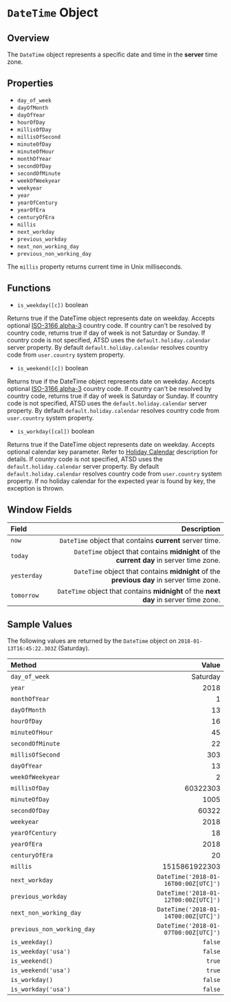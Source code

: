 # `DateTime` Object

## Overview

The `DateTime` object represents a specific date and time in the **server** time zone.

## Properties

* `day_of_week`
* `dayOfMonth`
* `dayOfYear`
* `hourOfDay`
* `millisOfDay`
* `millisOfSecond`
* `minuteOfDay`
* `minuteOfHour`
* `monthOfYear`
* `secondOfDay`
* `secondOfMinute`
* `weekOfWeekyear`
* `weekyear`
* `year`
* `yearOfCentury`
* `yearOfEra`
* `centuryOfEra`
* `millis`
* `next_workday`
* `previous_workday`
* `next_non_working_day`
* `previous_non_working_day`

The `millis` property returns current time in Unix milliseconds.

## Functions

* `is_weekday([c])` boolean

Returns true if the DateTime object represents date on weekday.
Accepts optional [ISO-3166 alpha-3](https://en.wikipedia.org/wiki/ISO_3166-1_alpha-3) country code.
If country can't be resolved by country code, returns true if day of week is not Saturday or Sunday.
If country code is not specified, ATSD uses the `default.holiday.calendar` server property.
By default `default.holiday.calendar` resolves country code from `user.country` system property.

* `is_weekend([c])` boolean

Returns true if the DateTime object represents date on weekday. 
Accepts optional [ISO-3166 alpha-3](https://en.wikipedia.org/wiki/ISO_3166-1_alpha-3) country code.
If country can't be resolved by country code, returns true if day of week is Saturday or Sunday.
If country code is not specified, ATSD uses the `default.holiday.calendar` server property.
By default `default.holiday.calendar` resolves country code from `user.country` system property.

* `is_workday([cal])` boolean

Returns true if the DateTime object represents date on weekday. 
Accepts optional calendar key parameter. Refer to [Holiday Calendar](holiday-calendar.md) description for details.
If country code is not specified, ATSD uses the `default.holiday.calendar` server property.
By default `default.holiday.calendar` resolves country code from `user.country` system property.
If no holiday calendar for the expected year is found by key, the exception is thrown.

## Window Fields

|**Field**| **Description** |
|:---|---:|
| `now` | `DateTime` object that contains **current** server time. |
| `today` | `DateTime` object that contains **midnight** of the **current day** in server time zone. |
| `yesterday` | `DateTime` object that contains **midnight** of the **previous day** in server time zone. |
| `tomorrow` | `DateTime` object that contains **midnight** of the **next day** in server time zone. |

## Sample Values

The following values are returned by the `DateTime` object on `2018-01-13T16:45:22.303Z` (Saturday).

|**Method**| **Value** |
|:---|---:|
|`day_of_week`|Saturday|
|`year`|2018|
|`monthOfYear`|1|
|`dayOfMonth`|13|
|`hourOfDay`|16|
|`minuteOfHour`|45|
|`secondOfMinute`|22|
|`millisOfSecond`|303|
|`dayOfYear`|13|
|`weekOfWeekyear`|2|
|`millisOfDay`|60322303|
|`minuteOfDay`|1005|
|`secondOfDay`|60322|
|`weekyear`|2018|
|`yearOfCentury`|18|
|`yearOfEra`|2018|
|`centuryOfEra`|20|
|`millis`|1515861922303|
|`next_workday`|`DateTime('2018-01-16T00:00Z[UTC]')`|
|`previous_workday`|`DateTime('2018-01-12T00:00Z[UTC]')`|
|`next_non_working_day`|`DateTime('2018-01-14T00:00Z[UTC]')`|
|`previous_non_working_day`|`DateTime('2018-01-07T00:00Z[UTC]')`|
|`is_weekday()`|`false`|
|`is_weekday('usa')`|`false`|
|`is_weekend()`|`true`|
|`is_weekend('usa')`|`true`|
|`is_workday()`|`false`|
|`is_workday('usa')`|`false`|
